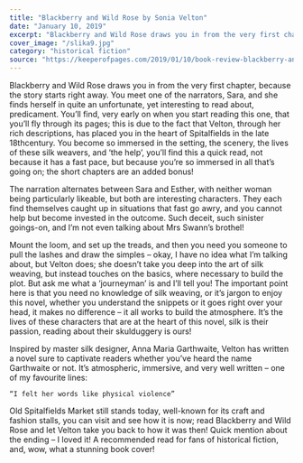```yaml
---
title: "Blackberry and Wild Rose by Sonia Velton"
date: "January 10, 2019"
excerpt: "Blackberry and Wild Rose draws you in from the very first chapter, because the story starts right away. You meet one of the narrators, Sara, and she finds herself in quite an unfortunate, yet interesting to read about, predicament."
cover_image: "/slika9.jpg"
category: "historical fiction"
source: "https://keeperofpages.com/2019/01/10/book-review-blackberry-and-wild-rose-by-sonia-velton/"
---
```


Blackberry and Wild Rose draws you in from the very first chapter, because the story starts right away. You meet one of the narrators, Sara, and she finds herself in quite an unfortunate, yet interesting to read about, predicament. You’ll find, very early on when you start reading this one, that you’ll fly through its pages; this is due to the fact that Velton, through her rich descriptions, has placed you in the heart of Spitalfields in the late 18thcentury. You become so immersed in the setting, the scenery, the lives of these silk weavers, and ‘the help’, you’ll find this a quick read, not because it has a fast pace, but because you’re so immersed in all that’s going on; the short chapters are an added bonus!

The narration alternates between Sara and Esther, with neither woman being particularly likeable, but both are interesting characters. They each find themselves caught up in situations that fast go awry, and you cannot help but become invested in the outcome. Such deceit, such sinister goings-on, and I’m not even talking about Mrs Swann’s brothel!

Mount the loom, and set up the treads, and then you need you someone to pull the lashes and draw the simples – okay, I have no idea what I’m talking about, but Velton does; she doesn’t take you deep into the art of silk weaving, but instead touches on the basics, where necessary to build the plot. But ask me what a ‘journeyman’ is and I’ll tell you! The important point here is that you need no knowledge of silk weaving, or it’s jargon to enjoy this novel, whether you understand the snippets or it goes right over your head, it makes no difference – it all works to build the atmosphere. It’s the lives of these characters that are at the heart of this novel, silk is their passion, reading about their skulduggery is ours!

Inspired by master silk designer, Anna Maria Garthwaite, Velton has written a novel sure to captivate readers whether you’ve heard the name Garthwaite or not. It’s atmospheric, immersive, and very well written – one of my favourite lines:

    “I felt her words like physical violence”

Old Spitalfields Market still stands today, well-known for its craft and fashion stalls, you can visit and see how it is now; read Blackberry and Wild Rose and let Velton take you back to how it was then! Quick mention about the ending – I loved it! A recommended read for fans of historical fiction, and, wow, what a stunning book cover!
